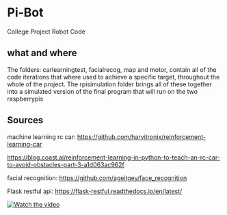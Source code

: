 # Pi-Bot
College Project Robot Code

## what and where
The folders: carlearningtest, facialrecog, map and motor, contain all of the code iterations that where used to achieve a specific target, throughout the whole of the project.
The rpisimulation folder brings all of these together into a simulated version of the final program that will run on the two raspberrypis

## Sources
machine learning rc car:
https://github.com/harvitronix/reinforcement-learning-car

https://blog.coast.ai/reinforcement-learning-in-python-to-teach-an-rc-car-to-avoid-obstacles-part-3-a1d063ac962f

facial recognition:
https://github.com/ageitgey/face_recognition

Flask restful api:
https://flask-restful.readthedocs.io/en/latest/


[![Watch the video](https://i.ytimg.com/vi/L1Z0NxJm9GM/hqdefault.jpg?sqp=-oaymwEZCNACELwBSFXyq4qpAwsIARUAAIhCGAFwAQ==&rs=AOn4CLBCvhMZwTSem4wizUVCXJ2VFZhfhw)](https://www.youtube.com/watch?v=L1Z0NxJm9GM)

